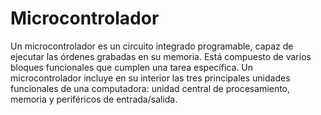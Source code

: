 # Microcontrolador

Un microcontrolador es un circuito integrado programable, capaz de ejecutar las órdenes grabadas en su memoria. Está compuesto de varios bloques funcionales que cumplen una tarea específica. Un microcontrolador incluye en su interior las tres principales unidades funcionales de una computadora: unidad central de procesamiento, memoria y periféricos de entrada/salida.